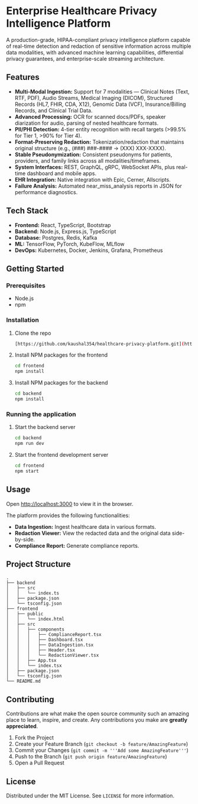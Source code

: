 # Enterprise Healthcare Privacy Intelligence Platform

A production-grade, HIPAA-compliant privacy intelligence platform capable of real-time detection and redaction of sensitive information across multiple data modalities, with advanced machine learning capabilities, differential privacy guarantees, and enterprise-scale streaming architecture.

## Features

- **Multi-Modal Ingestion:** Support for 7 modalities — Clinical Notes (Text, RTF, PDF), Audio Streams, Medical Imaging (DICOM), Structured Records (HL7, FHIR, CDA, X12), Genomic Data (VCF), Insurance/Billing Records, and Clinical Trial Data.
- **Advanced Processing:** OCR for scanned docs/PDFs, speaker diarization for audio, parsing of nested healthcare formats.
- **PII/PHI Detection:** 4-tier entity recognition with recall targets (>99.5% for Tier 1, >90% for Tier 4).
- **Format-Preserving Redaction:** Tokenization/redaction that maintains original structure (e.g., (###) ###-#### → (XXX) XXX-XXXX).
- **Stable Pseudonymization:** Consistent pseudonyms for patients, providers, and family links across all modalities/timeframes.
- **System Interfaces:** REST, GraphQL, gRPC, WebSocket APIs, plus real-time dashboard and mobile apps.
- **EHR Integration:** Native integration with Epic, Cerner, Allscripts.
- **Failure Analysis:** Automated near_miss_analysis reports in JSON for performance diagnostics.

## Tech Stack

- **Frontend:** React, TypeScript, Bootstrap
- **Backend:** Node.js, Express.js, TypeScript
- **Database:** Postgres, Redis, Kafka
- **ML:** TensorFlow, PyTorch, KubeFlow, MLflow
- **DevOps:** Kubernetes, Docker, Jenkins, Grafana, Prometheus

## Getting Started

### Prerequisites

- Node.js
- npm

### Installation

1. Clone the repo
   ```sh
   [https://github.com/kaushal354/healthcare-privacy-platform.git](https://github.com/kaushal354/healthcare-privacy-platform/tree/main)
   ```
2. Install NPM packages for the frontend
   ```sh
   cd frontend
   npm install
   ```
3. Install NPM packages for the backend
   ```sh
   cd backend
   npm install
   ```

### Running the application

1. Start the backend server
   ```sh
   cd backend
   npm run dev
   ```
2. Start the frontend development server
   ```sh
   cd frontend
   npm start
   ```

## Usage

Open [http://localhost:3000](http://localhost:3000) to view it in the browser.

The platform provides the following functionalities:
- **Data Ingestion:** Ingest healthcare data in various formats.
- **Redaction Viewer:** View the redacted data and the original data side-by-side.
- **Compliance Report:** Generate compliance reports.

## Project Structure

```
.
├── backend
│   ├── src
│   │   └── index.ts
│   ├── package.json
│   └── tsconfig.json
├── frontend
│   ├── public
│   │   └── index.html
│   ├── src
│   │   ├── components
│   │   │   ├── ComplianceReport.tsx
│   │   │   ├── Dashboard.tsx
│   │   │   ├── DataIngestion.tsx
│   │   │   ├── Header.tsx
│   │   │   └── RedactionViewer.tsx
│   │   ├── App.tsx
│   │   └── index.tsx
│   ├── package.json
│   └── tsconfig.json
└── README.md
```

## Contributing

Contributions are what make the open source community such an amazing place to learn, inspire, and create. Any contributions you make are **greatly appreciated**.

1. Fork the Project
2. Create your Feature Branch (`git checkout -b feature/AmazingFeature`)
3. Commit your Changes (`git commit -m '''Add some AmazingFeature'''`)
4. Push to the Branch (`git push origin feature/AmazingFeature`)
5. Open a Pull Request

## License

Distributed under the MIT License. See `LICENSE` for more information.
